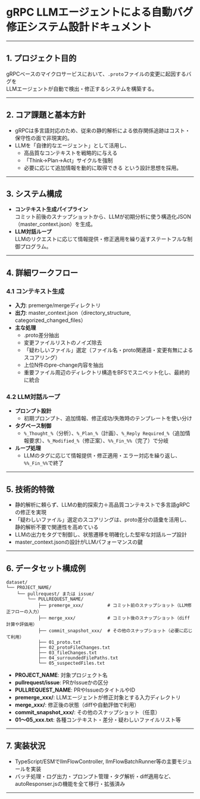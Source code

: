 # gRPC LLMエージェントによる自動バグ修正システム設計ドキュメント

---

## 1. プロジェクト目的

gRPCベースのマイクロサービスにおいて、`.proto`ファイルの変更に起因するバグを  
LLMエージェントが自動で検出・修正するシステムを構築する。

---

## 2. コア課題と基本方針

- gRPCは多言語対応のため、従来の静的解析による依存関係追跡はコスト・保守性の面で非現実的。
- LLMを「自律的なエージェント」として活用し、
  - 高品質なコンテキストを戦略的に与える
  - 「Think→Plan→Act」サイクルを強制
  - 必要に応じて追加情報を動的に取得できる
  という設計思想を採用。

---

## 3. システム構成

- **コンテキスト生成パイプライン**  
  コミット前後のスナップショットから、LLMが初期分析に使う構造化JSON（master_context.json）を生成。
- **LLM対話ループ**  
  LLMのリクエストに応じて情報提供・修正適用を繰り返すステートフルな制御プログラム。

---

## 4. 詳細ワークフロー

### 4.1 コンテキスト生成

- **入力**: premerge/mergeディレクトリ
- **出力**: master_context.json（directory_structure, categorized_changed_files）
- **主な処理**
  - .proto差分抽出
  - 変更ファイルリストのノイズ除去
  - 「疑わしいファイル」選定（ファイル名・proto関連語・変更有無によるスコアリング）
  - 上位N件のpre-change内容を抽出
  - 重要ファイル周辺のディレクトリ構造をBFSでスニペット化し、最終的に統合

### 4.2 LLM対話ループ

- **プロンプト設計**
  - 初期プロンプト、追加情報、修正成功/失敗時のテンプレートを使い分け
- **タグベース制御**
  - `%_Thought_%`（分析）、`%_Plan_%`（計画）、`%_Reply Required_%`（追加情報要求）、`%_Modified_%`（修正案）、`%%_Fin_%%`（完了）で分岐
- **ループ処理**
  - LLMのタグに応じて情報提供・修正適用・エラー対応を繰り返し、`%%_Fin_%%`で終了

---

## 5. 技術的特徴

- 静的解析に頼らず、LLMの動的探索力＋高品質コンテキストで多言語gRPCの修正を実現
- 「疑わしいファイル」選定のスコアリングは、proto差分の語彙を活用し、静的解析不要で関連性を高めている
- LLMの出力をタグで制御し、状態遷移を明確化した堅牢な対話ループ設計
- master_context.jsonの設計がLLMパフォーマンスの鍵

---

## 6. データセット構成例

```
dataset/
└── PROJECT_NAME/
    └── pullrequest/ または issue/
        └── PULLREQUEST_NAME/
            ├── premerge_xxx/         # コミット前のスナップショット（LLM修正フローの入力）
            ├── merge_xxx/            # コミット後のスナップショット（diff計算や評価用）
            ├── commit_snapshot_xxx/  # その他のスナップショット（必要に応じて利用）
            ├── 01_proto.txt
            ├── 02_protoFileChanges.txt
            ├── 03_fileChanges.txt
            ├── 04_surroundedFilePaths.txt
            └── 05_suspectedFiles.txt
```

- **PROJECT_NAME**: 対象プロジェクト名
- **pullrequest/issue**: PRかIssueかの区分
- **PULLREQUEST_NAME**: PRやIssueのタイトルやID
- **premerge_xxx/**: LLMエージェントが修正対象とする入力ディレクトリ
- **merge_xxx/**: 修正後の状態（diffや自動評価で利用）
- **commit_snapshot_xxx/**: その他のスナップショット（任意）
- **01〜05_xxx.txt**: 各種コンテキスト・差分・疑わしいファイルリスト等

---

## 7. 実装状況

- TypeScript/ESMでllmFlowController, llmFlowBatchRunner等の主要モジュールを実装
- バッチ処理・ログ出力・プロンプト管理・タグ解析・diff適用など、autoResponser.jsの機能を全て移行・拡張済み

---
